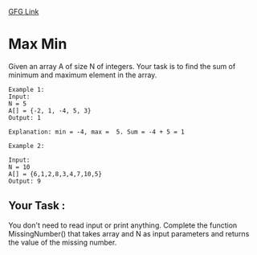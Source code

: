 [GFG Link]( https://www.geeksforgeeks.org/problems/max-min/1?itm_source=geeksforgeeks&itm_medium=article&itm_campaign=bottom_sticky_on_article)

# Max Min

Given an array A of size N of integers. Your task is to find the sum of minimum and maximum element in the array.


```
Example 1:
Input:
N = 5
A[] = {-2, 1, -4, 5, 3}
Output: 1

Explanation: min = -4, max =  5. Sum = -4 + 5 = 1
```
```
Example 2:

Input:
N = 10
A[] = {6,1,2,8,3,4,7,10,5}
Output: 9
```

## Your Task :

You don't need to read input or print anything. Complete the function MissingNumber() that takes array and N as input  parameters and returns the value of the missing number.